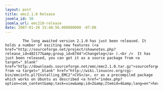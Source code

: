 ```yaml
---
layout: post
title: emc2.1.0 Release
joomla_id: 30
joomla_url: emc210-release
date: 2007-01-28 15:48:56.000000000 -07:00
---
```

 			The long awaited version 2.1.0 has just been released. It holds a number of exciting new features (<a href="http://sourceforge.net/project/shownotes.php?release_id=482177&amp;group_id=6744">Changelog</a> ).<br />  It has just been released, you can get it as a source package from <a target="_blank" href="http://downloads.sourceforge.net/emc/emc2.1.0.tar.gz">sourceforge</a>, from <a target="_blank" href="http://wiki.linuxcnc.org/cgi-bin/emcinfo.pl?Installing_EMC2">CVS</a>, or as a precompiled package which works on Ubuntu as described <a href="index.php?option=com_content&amp;task=view&amp;id=2&amp;Itemid=4&amp;lang=en">here</a>. 
